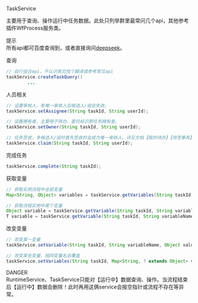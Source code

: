 TaskService

主要用于查询、操作运行中任务数据。此处只列举群里最常问几个api，其他参考插件WfProcess服务类。

提示  
所有api都可百度查询到，或者直接询问[deepseek](https://chat.deepseek.com/)。

查询

```java
// 自行组合api，不认识英文找个翻译或参考常见api
taskService.createTaskQuery()
		...
```

人员相关

```java
// 设置审核人，有唯一审核人后候选人/组会失效。
taskService.setAssignee(String taskId, String userId);

// 设置拥有者，主要用于转办、委托标识原任务拥有者。
taskService.setOwner(String taskId, String userId);

// 任务签收，多候选人/组时首先签收的会成为唯一审核人。详见文档【我的待办】【待签事务】
taskService.claim(String taskId, String userId);
```

完成任务

```java
taskService.complete(String taskId);
```

获取变量

```java
// 获取实例流程中全部变量
Map<String, Object> variables = taskService.getVariables(String taskId);

// 获取流程实例中某个变量
Object variable = taskService.getVariable(String taskId, String variableName);
T variable = taskService.getVariable(String taskId, String variableName, Class<T> variableClass);
```

改变变量

```java
// 改变某一变量
taskService.setVariable(String taskId, String variableName, Object value);

// 改变某些变量，相同变量名会覆盖
taskService.setVariables(String taskId, Map<String, ? extends Object> variables);
```

DANGER  
RuntimeService、TaskService只能对【运行中】数据查询、操作。当流程结束后【运行中】数据会删除！此时再用这俩service会报空指针或流程不存在等异常。